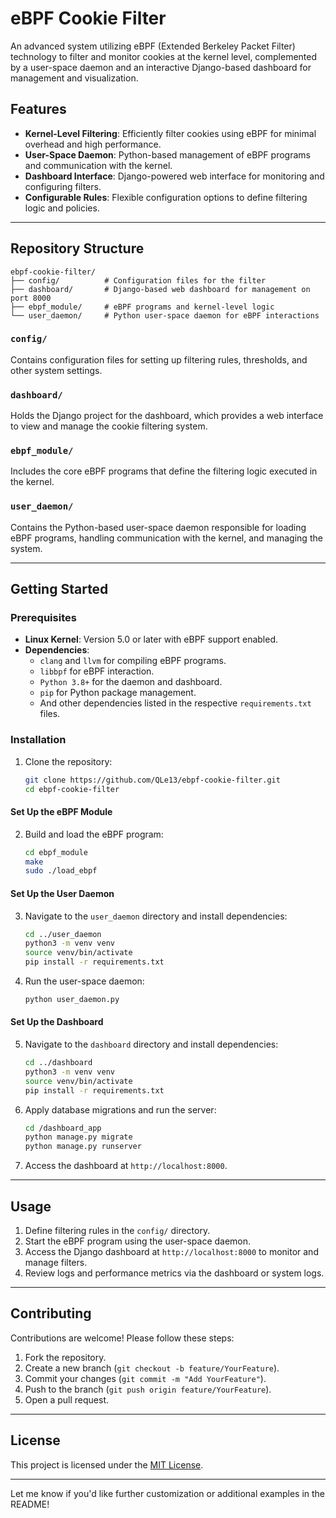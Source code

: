 # eBPF Cookie Filter

An advanced system utilizing eBPF (Extended Berkeley Packet Filter) technology to filter and monitor cookies at the kernel level, complemented by a user-space daemon and an interactive Django-based dashboard for management and visualization.

## Features

- **Kernel-Level Filtering**: Efficiently filter cookies using eBPF for minimal overhead and high performance.
- **User-Space Daemon**: Python-based management of eBPF programs and communication with the kernel.
- **Dashboard Interface**: Django-powered web interface for monitoring and configuring filters.
- **Configurable Rules**: Flexible configuration options to define filtering logic and policies.

---

## Repository Structure

```
ebpf-cookie-filter/
├── config/          # Configuration files for the filter
├── dashboard/       # Django-based web dashboard for management on port 8000
├── ebpf_module/     # eBPF programs and kernel-level logic
└── user_daemon/     # Python user-space daemon for eBPF interactions
```

### `config/`
Contains configuration files for setting up filtering rules, thresholds, and other system settings.

### `dashboard/`
Holds the Django project for the dashboard, which provides a web interface to view and manage the cookie filtering system.

### `ebpf_module/`
Includes the core eBPF programs that define the filtering logic executed in the kernel.

### `user_daemon/`
Contains the Python-based user-space daemon responsible for loading eBPF programs, handling communication with the kernel, and managing the system.

---

## Getting Started

### Prerequisites

- **Linux Kernel**: Version 5.0 or later with eBPF support enabled.
- **Dependencies**:
  - `clang` and `llvm` for compiling eBPF programs.
  - `libbpf` for eBPF interaction.
  - `Python 3.8+` for the daemon and dashboard.
  - `pip` for Python package management.
  -  And other dependencies listed in the respective `requirements.txt` files.

### Installation

1. Clone the repository:
   ```bash
   git clone https://github.com/QLe13/ebpf-cookie-filter.git
   cd ebpf-cookie-filter
   ```

#### Set Up the eBPF Module

2. Build and load the eBPF program:
   ```bash
   cd ebpf_module
   make
   sudo ./load_ebpf
   ```

#### Set Up the User Daemon

3. Navigate to the `user_daemon` directory and install dependencies:
   ```bash
   cd ../user_daemon
   python3 -m venv venv
   source venv/bin/activate
   pip install -r requirements.txt
   ```

4. Run the user-space daemon:
   ```bash
   python user_daemon.py
   ```

#### Set Up the Dashboard

5. Navigate to the `dashboard` directory and install dependencies:
   ```bash
   cd ../dashboard
   python3 -m venv venv
   source venv/bin/activate
   pip install -r requirements.txt
   ```

6. Apply database migrations and run the server:
   ```bash
   cd /dashboard_app
   python manage.py migrate
   python manage.py runserver
   ```

7. Access the dashboard at `http://localhost:8000`.

---

## Usage

1. Define filtering rules in the `config/` directory.
2. Start the eBPF program using the user-space daemon.
3. Access the Django dashboard at `http://localhost:8000` to monitor and manage filters.
4. Review logs and performance metrics via the dashboard or system logs.

---

## Contributing

Contributions are welcome! Please follow these steps:

1. Fork the repository.
2. Create a new branch (`git checkout -b feature/YourFeature`).
3. Commit your changes (`git commit -m "Add YourFeature"`).
4. Push to the branch (`git push origin feature/YourFeature`).
5. Open a pull request.

---

## License

This project is licensed under the [MIT License](LICENSE).

---

Let me know if you'd like further customization or additional examples in the README!